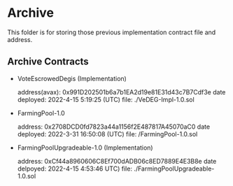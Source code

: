 # Archive 

This folder is for storing those previous implementation contract file and address.




## Archive Contracts

- VoteEscrowedDegis (Implementation)

    address(avax): 0x991D202501b6a7b1EA2d19e81E31d43c7B7Cdf3e
    date deployed: 2022-4-15 5:19:25 (UTC)
    file: ./VeDEG-Impl-1.0.sol

- FarmingPool-1.0

    address: 0x2708DCD0fd7823a44a1156f2E487817A45070aC0
    date deployed: 2022-3-31 16:50:08 (UTC)
    file: /FarmingPool-1.0.sol

- FarmingPoolUpgradeable-1.0 (Implementation)

    address: 0xCf44a8960606C8Ef700dADB06c8ED7889E4E3B8e
    date delpoyed: 2022-4-15 4:53:46 UTC)
    file: ./FarmingPoolUpgradeable-1.0.sol
